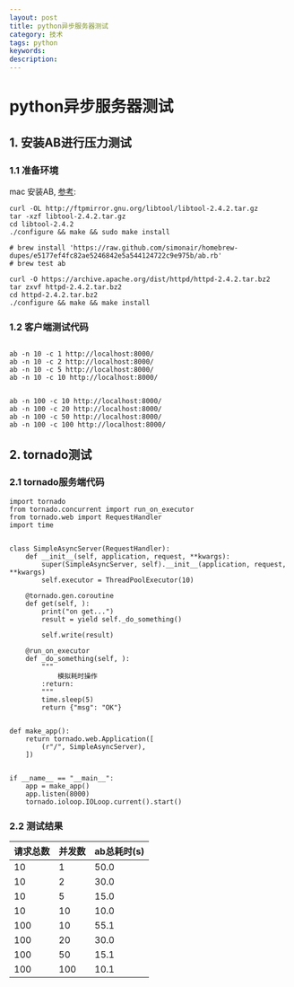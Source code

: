 ```yaml
---
layout: post
title: python异步服务器测试
category: 技术
tags: python
keywords: 
description: 
---
```


# python异步服务器测试

## 1. 安装AB进行压力测试
### 1.1 准备环境
mac 安装AB, [参考](https://gist.github.com/safecat/f450ce5ed5a51b3b6f32):
``` 
curl -OL http://ftpmirror.gnu.org/libtool/libtool-2.4.2.tar.gz
tar -xzf libtool-2.4.2.tar.gz
cd libtool-2.4.2
./configure && make && sudo make install

# brew install 'https://raw.github.com/simonair/homebrew-dupes/e5177ef4fc82ae5246842e5a544124722c9e975b/ab.rb'
# brew test ab

curl -O https://archive.apache.org/dist/httpd/httpd-2.4.2.tar.bz2
tar zxvf httpd-2.4.2.tar.bz2
cd httpd-2.4.2.tar.bz2
./configure && make && make install
```

### 1.2 客户端测试代码
``` 

ab -n 10 -c 1 http://localhost:8000/
ab -n 10 -c 2 http://localhost:8000/
ab -n 10 -c 5 http://localhost:8000/
ab -n 10 -c 10 http://localhost:8000/


ab -n 100 -c 10 http://localhost:8000/
ab -n 100 -c 20 http://localhost:8000/
ab -n 100 -c 50 http://localhost:8000/
ab -n 100 -c 100 http://localhost:8000/

```

## 2. tornado测试
### 2.1 tornado服务端代码
```
import tornado
from tornado.concurrent import run_on_executor
from tornado.web import RequestHandler
import time


class SimpleAsyncServer(RequestHandler):
    def __init__(self, application, request, **kwargs):
        super(SimpleAsyncServer, self).__init__(application, request, **kwargs)
        self.executor = ThreadPoolExecutor(10)

    @tornado.gen.coroutine
    def get(self, ):
        print("on get...")
        result = yield self._do_something()

        self.write(result)

    @run_on_executor
    def _do_something(self, ):
        """
            模拟耗时操作
        :return:
        """
        time.sleep(5)
        return {"msg": "OK"}


def make_app():
    return tornado.web.Application([
        (r"/", SimpleAsyncServer),
    ])


if __name__ == "__main__":
    app = make_app()
    app.listen(8000)
    tornado.ioloop.IOLoop.current().start()

```

### 2.2 测试结果

请求总数 | 并发数 |   ab总耗时(s) 
-----|-----|-----| 
10 | 1 | 50.0 
10 | 2 | 30.0
10 | 5 | 15.0
10 | 10 | 10.0
100 | 10 | 55.1
100 | 20 | 30.0
100 | 50 | 15.1
100 | 100 | 10.1

